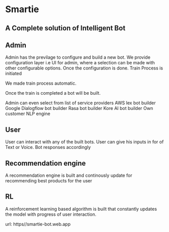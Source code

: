 # Smartie
## A Complete solution of Intelligent Bot

## Admin
Admin has the previlage to configure and build a new bot. 
We provide configuration layer i.e UI for admin, where a selection can be made with other 
configurable options.
Once the configuration is done. Train Process is initiated

We made train process automatic. 

Once the train is completed a bot will be built. 

Admin can even select from list of service providers
    AWS lex bot builder
    Google Dialogflow bot builder
    Rasa bot builder
    Kore AI bot builder
    Own customer NLP engine

## User
User can interact with any of the built bots. 
User can give his inputs in for of Text or Voice. Bot responses accordingly

## Recommendation engine
A recommendation engine is built and continously update for recommending best products for the user

## RL 
A reinforcement learning based algorithm is built that constantly updates the model with progress of
user interaction.

url: https//smartie-bot.web.app
